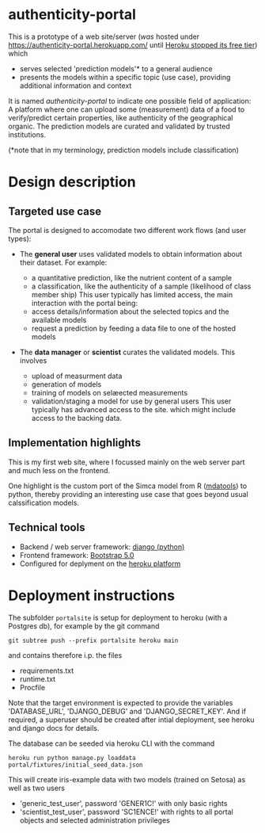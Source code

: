 # authenticity-portal
This is a prototype of a web site/server (*was* hosted under https://authenticity-portal.herokuapp.com/ until [Heroku stopped its free tier](https://blog.heroku.com/next-chapter)) which 
- serves selected 'prediction models'\* to a general audience
- presents the models within a specific topic (use case), providing additional information and context

It is named *authenticity-portal* to indicate one possible field of application: 
        A platform where one can upload some (measurement) data of a food to verify/predict 
        certain properties, like authenticity of the geographical organic. The prediction models 
        are curated and validated by trusted institutions. 
        
(\*note that in my terminology, prediction models include classification)

# Design description

## Targeted use case 
The portal is designed to accomodate two different work flows (and user types):

- The **general user** uses validated models to obtain information about their dataset. For example:
    - a quantitative prediction, like the nutrient content of a sample
    - a classification, like the authenticity of a sample (likelihood of class member ship)
   This user typically has limited access, the main interaction with the portal being:
    - access details/information about the selected topics and the available models
    - request a prediction by feeding a data file to one of the hosted models  

- The **data manager** or **scientist** curates the validated models. This involves 
    - upload of measurment data
    - generation of models
    - training of models on selæected measurements
    - validation/staging a model for use by general users
    This user typically has advanced access to the site. which might include access to the backing data.

## Implementation highlights
This is my first web site, where I focussed mainly on the web server part and much less on the frontend.

One highlight is the custom port of the Simca model from R ([mdatools](https://mdatools.com/docs/simca.html)) to python, thereby providing an interesting use case that goes beyond usual calssification models.   

## Technical tools
- Backend / web server framework: [django (python)](https://www.djangoproject.com/) 
- Frontend framework: [Bootstrap 5.0](https://getbootstrap.com/docs/)
- Configured for deplyment on the [heroku platform](https://www.heroku.com)


# Deployment instructions
The subfolder `portalsite` is setup for deployment to heroku (with a Postgres db), for example by the git command

```
git subtree push --prefix portalsite heroku main
```

and contains therefore i.p. the files
- requirements.txt
- runtime.txt
- Procfile

Note that the target environment is expected to provide the variables 'DATABASE_URL', 'DJANGO_DEBUG' and 'DJANGO_SECRET_KEY'.
And if required, a superuser should be created after intial deployment, see heroku and django docs for details.

The database can be seeded via heroku CLI with the command
```
heroku run python manage.py loaddata portal/fixtures/initial_seed_data.json
```
This will create iris-example data with two models (trained on Setosa) as well as two users
- 'generic_test_user', password 'GENER1C!' with only basic rights
- 'scientist_test_user', password 'SC1ENCE!' with rights to all portal objects and selected administration privileges

